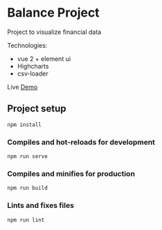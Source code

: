 # Balance Project
Project to visualize financial data

Technologies:
- vue 2 + element ui
- Highcharts
- csv-loader

Live [Demo](https://balance.marcribera.net/)



## Project setup
```
npm install
```

### Compiles and hot-reloads for development
```
npm run serve
```

### Compiles and minifies for production
```
npm run build
```

### Lints and fixes files
```
npm run lint
```
